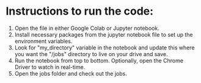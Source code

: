 # Instructions to run the code:

1) Open the file in either Google Colab or Jupyter notebook.
2) Install necessary packages from the jupyter notebook file to set up the environment variables.
3) Look for "my_directory" variable in the notebook and update this where you want the "/jobs" directory to live on your drive and save.
4) Run the notebook from top to bottom. Optionally, open the Chrome Driver to watch in real-time.
5) Open the jobs folder and check out the jobs.

